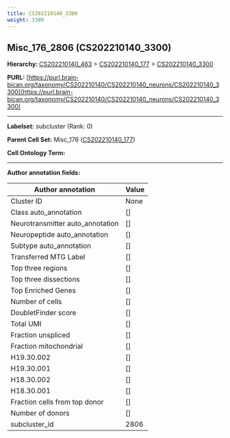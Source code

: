 ```yaml
---
title: CS202210140_3300
weight: 3300
---
```

## Misc_176_2806 (CS202210140_3300)
<b>Hierarchy: </b>
[CS202210140_463](../CS202210140_463) >
[CS202210140_177](../CS202210140_177) >
[CS202210140_3300](../CS202210140_3300)

**PURL:** [https://purl.brain-bican.org/taxonomy/CS202210140/CS202210140_neurons/CS202210140_3300](https://purl.brain-bican.org/taxonomy/CS202210140/CS202210140_neurons/CS202210140_3300)

---


**Labelset:** subcluster (Rank: 0)

**Parent Cell Set:** Misc_176 ([CS202210140_177](../CS202210140_177))



**Cell Ontology Term:** 

[MARKER GENES.]: #


---

[TRANSFERRED ANNOTATIONS.]: #


[AUTHOR ANNOTATION FIELDS.]: #


**Author annotation fields:**

| Author annotation | Value |
|-------------------|-------|
|Cluster ID|None|
|Class auto_annotation|[]|
|Neurotransmitter auto_annotation|[]|
|Neuropeptide auto_annotation|[]|
|Subtype auto_annotation|[]|
|Transferred MTG Label|[]|
|Top three regions|[]|
|Top three dissections|[]|
|Top Enriched Genes|[]|
|Number of cells|[]|
|DoubletFinder score|[]|
|Total UMI|[]|
|Fraction unspliced|[]|
|Fraction mitochondrial|[]|
|H19.30.002|[]|
|H19.30.001|[]|
|H18.30.002|[]|
|H18.30.001|[]|
|Fraction cells from top donor|[]|
|Number of donors|[]|
|subcluster_id|2806|
